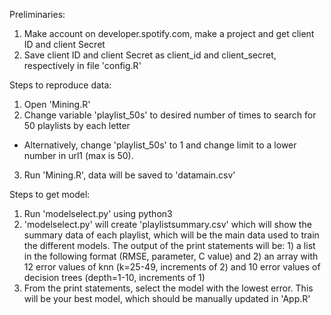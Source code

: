 ﻿Preliminaries:
1. Make account on developer.spotify.com, make a project and get client ID and client Secret
2. Save client ID and client Secret as client_id and client_secret, respectively in file 'config.R'


Steps to reproduce data:

1. Open 'Mining.R'
2. Change variable 'playlist_50s' to desired number of times to search for 50 playlists by each letter
  - Alternatively, change 'playlist_50s' to 1 and change limit to a lower number in url1 (max is 50).
3. Run 'Mining.R', data will be saved to 'datamain.csv'


Steps to get model:

1. Run 'modelselect.py' using python3
2. 'modelselect.py' will create 'playlistsummary.csv' which will show the summary data of each playlist, which will be the main data used to train the different models. The output of the print statements will be: 1) a list in the following format (RMSE, parameter, C value) and 2) an array with 12 error values of knn (k=25-49, increments of 2) and 10 error values of decision trees (depth=1-10, increments of 1)
3. From the print statements, select the model with the lowest error. This will be your best model, which should be manually updated in 'App.R'
